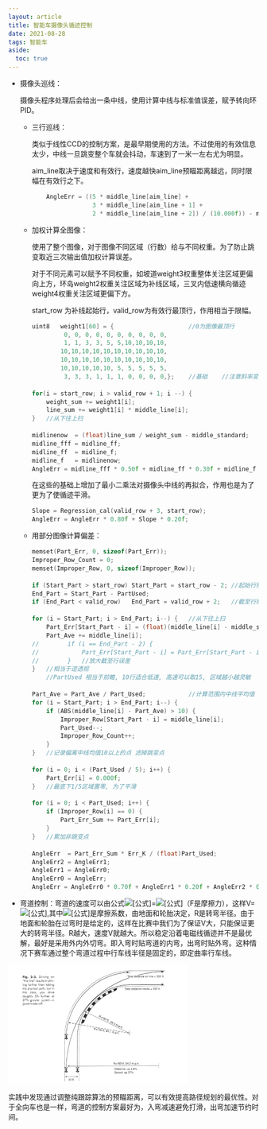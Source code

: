 ```yaml
---
layout: article
title: 智能车摄像头循迹控制
date: 2021-08-28
tags: 智能车
aside:
  toc: true
---
```


* 摄像头巡线：

  摄像头程序处理后会给出一条中线，使用计算中线与标准值误差，赋予转向环PID。
  
  * 三行巡线：

    类似于线性CCD的控制方案，是最早期使用的方法。不过使用的有效信息太少，中线一旦跳变整个车就会抖动，车速到了一米一左右尤为明显。

    aim_line取决于速度和有效行，速度越快aim_line预瞄距离越远，同时限幅在有效行之下。

    ```c
        AngleErr = ((5 * middle_line[aim_line] +
                     3 * middle_line[aim_line + 1] +
                     2 * middle_line[aim_line + 2]) / (10.000f)) - middle_standard;
    
  * 加权计算全图像：
  
    使用了整个图像，对于图像不同区域（行数）给与不同权重。为了防止跳变取近三次输出值加权计算误差。
  
    对于不同元素可以赋予不同权重，如坡道weight3权重整体关注区域更偏向上方，环岛weight2权重关注区域为补线区域，三叉内低速横向循迹weight4权重关注区域更偏下方。
  
    start_row 为补线起始行，valid_row为有效行最顶行，作用相当于限幅。
  
    ```c
    uint8   weight1[60] = {						//0为图像最顶行
             0, 0, 0, 0, 0, 0, 0, 0, 0, 0,
             1, 1, 3, 3, 5, 5,10,10,10,10,
            10,10,10,10,10,10,10,10,10,10,
            10,10,10,10,10,10,10,10,10,10,
            10,10,10,10,10, 5, 5, 5, 5, 5,
             3, 3, 3, 1, 1, 1, 0, 0, 0, 0,};    //基础    //注意斜率变化引起的跳变,要平滑
    
    for(i = start_row; i > valid_row + 1; i --) {
        weight_sum += weight1[i];
        line_sum += weight1[i] * middle_line[i];
    }   //从下往上扫
    
    midlinenow  = (float)line_sum / weight_sum - middle_standard;
    midline_fff = midline_ff;
    midline_ff  = midline_f;
    midline_f   = midlinenow;
    AngleErr = midline_fff * 0.50f + midline_ff * 0.30f + midline_f * 0.20f;
    ```
  
    在这些的基础上增加了最小二乘法对摄像头中线的再拟合，作用也是为了更为了使循迹平滑。
  
    ```   c
    Slope = Regression_cal(valid_row + 3, start_row); 
    AngleErr = AngleErr * 0.80f + Slope * 0.20f;
    ```
  
  * 用部分图像计算偏差：
  
    ```c
    memset(Part_Err, 0, sizeof(Part_Err));
    Improper_Row_Count = 0;
    memset(Improper_Row, 0, sizeof(Improper_Row));
    
    if (Start_Part > start_row)	Start_Part = start_row - 2;	//起始行限幅
    End_Part = Start_Part - PartUsed;
    if (End_Part < valid_row)	End_Part = valid_row + 2;	//截至行限幅
    
    for (i = Start_Part; i > End_Part; i--) {	//从下往上扫
        Part_Err[Start_Part - i] = (float)(middle_line[i] - middle_standard) * 100.0f / ((float)img_real_width[i] / 2.0f);
        Part_Ave += middle_line[i];
    //        if (i == End_Part - 2) {
    //            Part_Err[Start_Part - i] = Part_Err[Start_Part - i] * 1.20f;
    //        }   //放大截至行误差
    }	//相当于逆透视
    	//PartUsed 相当于前瞻, 10行适合低速, 高速可以取15, 区域越小越灵敏
    
    Part_Ave = Part_Ave / Part_Used;			//计算范围内中线平均值
    for (i = Start_Part; i > End_Part; i--) {
        if (ABS(middle_line[i] - Part_Ave) > 10) {
            Improper_Row[Start_Part - i] = middle_line[i];
            Part_Used--;
            Improper_Row_Count++;
        }
    }   //记录偏离中线均值10以上的点 滤掉跳变点
    
    for (i = 0; i < (Part_Used / 5); i++) {
        Part_Err[i] = 0.000f;
    }   //最底下1/5区域置零, 为了平滑
    
    for (i = 0; i < Part_Used; i++) {
        if (Improper_Row[i] == 0) {
            Part_Err_Sum += Part_Err[i];
        }
    }   //累加非跳变点
    
    AngleErr  = Part_Err_Sum * Err_K / (float)Part_Used;
    AngleErr2 = AngleErr1;
    AngleErr1 = AngleErr0;
    AngleErr0 = AngleErr;
    AngleErr = AngleErr0 * 0.70f + AngleErr1 * 0.20f + AngleErr2 * 0.10f;
    ```
* 弯道控制：弯道的速度可以由公式![[公式]](https://www.zhihu.com/equation?tex=m%5Cfrac%7BV%5E%7B2%7D+%7D%7BR%7D+%3Dma%3DF)=![[公式]](https://www.zhihu.com/equation?tex=%5Cmu+mg)（F是摩擦力），这样V=![[公式]](https://www.zhihu.com/equation?tex=%5Csqrt%7B%5Cmu+gR%3Cbr%2F%3E%7D+),其中![[公式]](https://www.zhihu.com/equation?tex=%5Cmu+)是摩擦系数，由地面和轮胎决定，R是转弯半径。由于地面和轮胎在过弯时是给定的，这样在比赛中我们为了保证V大，只能保证更大的转弯半径。R越大，速度V就越大。所以稳定沿着电磁线循迹并不是最优解，最好是采用外内外切弯。即入弯时贴弯道的内弯，出弯时贴外弯。这种情况下赛车通过整个弯道过程中行车线半径是固定的，即定曲率行车线。

<img src="https://raw.githubusercontent.com/ittuann/ittuann.github.io/main/_posts/_img/CarTracking1.png" alt="img" style="zoom: 50%;" />

​		实践中发现通过调整纯跟踪算法的预瞄距离，可以有效提高路径规划的最优性。对于全向车也是一样，弯道的控制方案最好为，入弯减速避免打滑，出弯加速节约时间。

